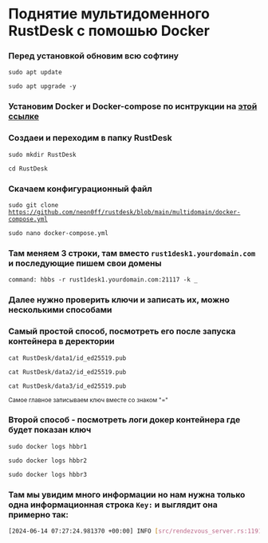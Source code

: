 # Поднятие мультидоменного RustDesk с помошью Docker
### Перед установкой обновим всю софтину
<code>sudo apt update</code>

<code>sudo apt upgrade -y</code>

### Установим Docker и Docker-compose по иснтрукции на [этой ссылке](https://totaku.ru/ustanovka-docker-i-docker-compose-na-ubuntu-22-04/)

### Создаеи и переходим в папку RustDesk
<code>sudo mkdir RustDesk</code>

<code>cd RustDesk</code>
### Скачаем конфигурационный файл
<code>sudo git clone https://github.com/neon0ff/rustdesk/blob/main/multidomain/docker-compose.yml</code>

<code>sudo nano docker-compose.yml</code>
### Там меняем 3 строки, там вместо ```rust1desk1.yourdomain.com``` и последующие пишем свои домены
```
command: hbbs -r rust1desk1.yourdomain.com:21117 -k _
```
### Далее нужно проверить ключи и записать их, можно несколькими способами
### Самый простой способ, посмотреть его после запуска контейнера в деректории
<code>cat RustDesk/data1/id_ed25519.pub</code>

<code>cat RustDesk/data2/id_ed25519.pub</code>

<code>cat RustDesk/data3/id_ed25519.pub</code>

<sub>Самое главное записываем ключ вместе со знаком "="</sub>

### Второй способ - посмотреть логи докер контейнера где будет показан ключ
<code>sudo docker logs hbbr1</code>

<code>sudo docker logs hbbr2</code>

<code>sudo docker logs hbbr3</code>

### Там мы увидим много информации но нам нужна только одна информационная строка ``Key:`` и выглядит она примерно так:
```bash
[2024-06-14 07:27:24.981370 +00:00] INFO [src/rendezvous_server.rs:1191] Key: g1J0rV4WXwgnzvA2Ezqd0wns3PVMfovAbgHKHpt8QveE=
```
